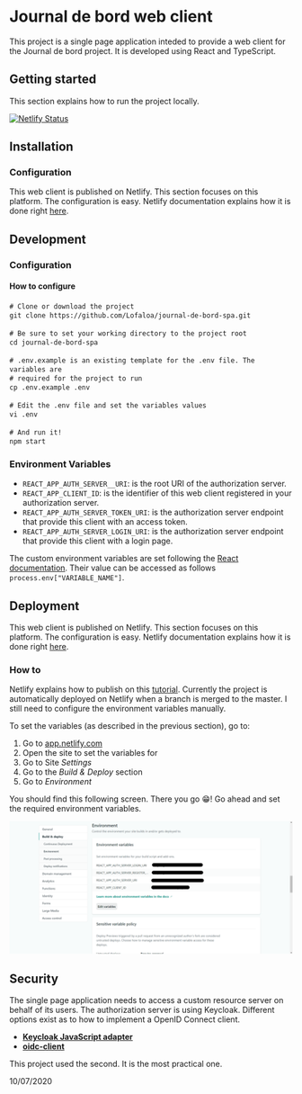# Journal de bord web client
This project is a single page application inteded to provide a web client for the Journal de bord project. It is developed using React and TypeScript.

## Getting started
This section explains how to run the project locally.

[![Netlify Status](https://api.netlify.com/api/v1/badges/e2de1a87-bf55-4b41-8bec-a2249ba5cf1f/deploy-status)](https://app.netlify.com/sites/journal-de-bord/deploys)

## Installation
### Configuration
This web client is published on Netlify. This section focuses on this platform. The configuration is easy. Netlify documentation explains how it is done right [here](https://docs.netlify.com/configure-builds/environment-variables/#declare-variables).

## Development
### Configuration
#### How to configure
```
# Clone or download the project
git clone https://github.com/Lofaloa/journal-de-bord-spa.git

# Be sure to set your working directory to the project root
cd journal-de-bord-spa

# .env.example is an existing template for the .env file. The variables are
# required for the project to run
cp .env.example .env

# Edit the .env file and set the variables values
vi .env

# And run it!
npm start
```

### Environment Variables
- ```REACT_APP_AUTH_SERVER__URI```: is the root URI of the authorization server.
- ```REACT_APP_CLIENT_ID```: is the identifier of this web client registered in your authorization server.
- ```REACT_APP_AUTH_SERVER_TOKEN_URI```: is the authorization server endpoint that provide this client with an access token.
- ```REACT_APP_AUTH_SERVER_LOGIN_URI```: is the authorization server endpoint that provide this client with a login page.

The custom environment variables are set following the [React documentation](https://create-react-app.dev/docs/adding-custom-environment-variables/). Their value can be accessed as follows `process.env["VARIABLE_NAME"]`.

## Deployment
This web client is published on Netlify. This section focuses on this platform. The configuration is easy. Netlify documentation explains how it is done right [here](https://docs.netlify.com/configure-builds/environment-variables/#declare-variables).

### How to
Netlify explains how to publish on this [tutorial](https://www.netlify.com/blog/2016/09/29/a-step-by-step-guide-deploying-on-netlify/). Currently the project is automatically deployed on Netlify when a branch is merged to the master. I still need to configure the environment variables manually.

To set the variables (as described in the previous section), go to:
1. Go to [app.netlify.com](https://app.netlify.com)
2. Open the site to set the variables for
3. Go to Site *Settings*
4. Go to the *Build & Deploy* section
5. Go to *Environment*

You should find this following screen. There you go 😁! Go ahead and set the required environment variables.

![Environment](./screenshots/netlify_env_screenshot.png)

## Security
The single page application needs to access a custom resource server on behalf of its users. The authorization server is using Keycloak. Different options exist as to how to implement a OpenID Connect client.

- [**Keycloak JavaScript adapter**](https://www.keycloak.org/docs/latest/securing_apps/#javascript-adapter-reference)
- [**oidc-client**](https://github.com/IdentityModel/oidc-client-js)

This project used the second. It is the most practical one.

10/07/2020
